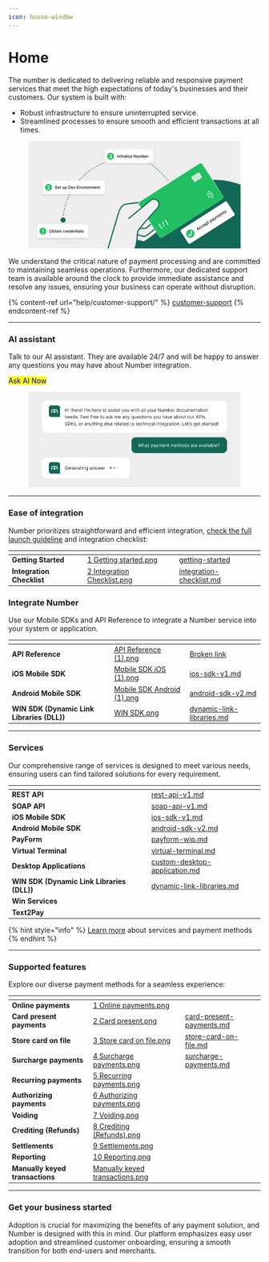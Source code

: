 ```yaml
---
icon: house-window
---
```


# Home

The number is dedicated to delivering reliable and responsive payment services that meet the high expectations of today's businesses and their customers. Our system is built with:

* Robust infrastructure to ensure uninterrupted service.
* Streamlined processes to ensure smooth and efficient transactions at all times.

<figure><img src=".gitbook/assets/Hero.png" alt=""><figcaption></figcaption></figure>

We understand the critical nature of payment processing and are committed to maintaining seamless operations. Furthermore, our dedicated support team is available around the clock to provide immediate assistance and resolve any issues, ensuring your business can operate without disruption.

{% content-ref url="help/customer-support/" %}
[customer-support](help/customer-support/)
{% endcontent-ref %}



***



### AI assistant

Talk to our AI assistant. They are available 24/7 and will be happy to answer any questions you may have about Number integration.

<mark style="color:blue;">Ask AI Now</mark>&#x20;

<figure><img src=".gitbook/assets/AI Assistant.png" alt=""><figcaption></figcaption></figure>

***

### Ease of integration

Number prioritizes straightforward and efficient integration, [check the full launch guideline](documentation/getting-started/integration-options-v1/) and integration checklist:

<table data-card-size="large" data-view="cards"><thead><tr><th></th><th data-hidden data-card-cover data-type="files"></th><th data-hidden data-card-target data-type="content-ref"></th></tr></thead><tbody><tr><td><strong>Getting Started</strong></td><td><a href=".gitbook/assets/1 Getting started.png">1 Getting started.png</a></td><td><a href="documentation/getting-started/">getting-started</a></td></tr><tr><td><strong>Integration Checklist</strong></td><td><a href=".gitbook/assets/2 Integration Checklist.png">2 Integration Checklist.png</a></td><td><a href="documentation/getting-started/integration-checklist.md">integration-checklist.md</a></td></tr></tbody></table>

### Integrate Number

Use our Mobile SDKs and API Reference to integrate a Number service into your system or application.

<table data-view="cards"><thead><tr><th></th><th data-hidden data-card-cover data-type="files"></th><th data-hidden data-card-target data-type="content-ref"></th></tr></thead><tbody><tr><td><strong>API Reference</strong></td><td><a href=".gitbook/assets/API Reference (1).png">API Reference (1).png</a></td><td><a href="broken-reference">Broken link</a></td></tr><tr><td> <strong>iOS Mobile SDK</strong></td><td><a href=".gitbook/assets/Mobile SDK iOS (1).png">Mobile SDK iOS (1).png</a></td><td><a href="documentation/getting-started/integration-options-v1/ios-sdk-v1.md">ios-sdk-v1.md</a></td></tr><tr><td><strong>Android Mobile SDK</strong></td><td><a href=".gitbook/assets/Mobile SDK Android (1).png">Mobile SDK Android (1).png</a></td><td><a href="documentation/getting-started/integration-options-v1/android-sdk-v2.md">android-sdk-v2.md</a></td></tr><tr><td><strong>WIN SDK (Dynamic Link Libraries (DLL))</strong></td><td><a href=".gitbook/assets/WIN SDK.png">WIN SDK.png</a></td><td><a href="documentation/getting-started/integration-options-v1/dynamic-link-libraries.md">dynamic-link-libraries.md</a></td></tr></tbody></table>

***

### Serv﻿ices

Our comprehensive range of services is designed to meet various needs, ensuring users can find tailored solutions for every requirement.

<table data-view="cards"><thead><tr><th></th><th data-hidden data-card-target data-type="content-ref"></th></tr></thead><tbody><tr><td><strong>REST API</strong></td><td><a href="documentation/getting-started/integration-options-v1/rest-api-v1.md">rest-api-v1.md</a></td></tr><tr><td><strong>SOAP API</strong></td><td><a href="documentation/getting-started/integration-options-v1/soap-api-v1.md">soap-api-v1.md</a></td></tr><tr><td> <strong>iOS Mobile SDK</strong></td><td><a href="documentation/getting-started/integration-options-v1/ios-sdk-v1.md">ios-sdk-v1.md</a></td></tr><tr><td><strong>Android Mobile SDK</strong></td><td><a href="documentation/getting-started/integration-options-v1/android-sdk-v2.md">android-sdk-v2.md</a></td></tr><tr><td><strong>PayForm</strong></td><td><a href="documentation/getting-started/integration-options-v1/payform-wip.md">payform-wip.md</a></td></tr><tr><td><strong>Virtual Terminal</strong></td><td><a href="documentation/getting-started/integration-options-v1/virtual-terminal.md">virtual-terminal.md</a></td></tr><tr><td><strong>Desktop Applications</strong></td><td><a href="documentation/getting-started/integration-options-v1/custom-desktop-application.md">custom-desktop-application.md</a></td></tr><tr><td><strong>WIN SDK (Dynamic Link Libraries (DLL))</strong></td><td><a href="documentation/getting-started/integration-options-v1/dynamic-link-libraries.md">dynamic-link-libraries.md</a></td></tr><tr><td><strong>Win Services</strong></td><td></td></tr><tr><td><strong>Text2Pay</strong></td><td></td></tr></tbody></table>

{% hint style="info" %}
[Learn more](home/services-and-supported-features-wip.md) about services and payment methods
{% endhint %}

***

### Supported features

Explore our diverse payment methods for a seamless experience:

<table data-view="cards"><thead><tr><th></th><th data-hidden data-card-cover data-type="files"></th><th data-hidden data-card-target data-type="content-ref"></th></tr></thead><tbody><tr><td><strong>Online payments</strong></td><td><a href=".gitbook/assets/1 Online payments.png">1 Online payments.png</a></td><td></td></tr><tr><td><strong>Card present payments</strong></td><td><a href=".gitbook/assets/2 Card present.png">2 Card present.png</a></td><td><a href="documentation/card-present-payments.md">card-present-payments.md</a></td></tr><tr><td><strong>Store card on file</strong></td><td><a href=".gitbook/assets/3 Store card on file.png">3 Store card on file.png</a></td><td><a href="documentation/store-card-on-file.md">store-card-on-file.md</a></td></tr><tr><td><strong>Surcharge payments</strong></td><td><a href=".gitbook/assets/4 Surcharge payments.png">4 Surcharge payments.png</a></td><td><a href="documentation/surcharge-payments.md">surcharge-payments.md</a></td></tr><tr><td><strong>Recurring payments</strong></td><td><a href=".gitbook/assets/5 Recurring payments.png">5 Recurring payments.png</a></td><td></td></tr><tr><td><strong>Authorizing payments</strong></td><td><a href=".gitbook/assets/6 Authorizing payments.png">6 Authorizing payments.png</a></td><td></td></tr><tr><td><strong>Voiding</strong></td><td><a href=".gitbook/assets/7 Voiding.png">7 Voiding.png</a></td><td></td></tr><tr><td><strong>Crediting (Refunds)</strong></td><td><a href=".gitbook/assets/8 Crediting (Refunds).png">8 Crediting (Refunds).png</a></td><td></td></tr><tr><td><strong>Settlements</strong></td><td><a href=".gitbook/assets/9 Settlements.png">9 Settlements.png</a></td><td></td></tr><tr><td><strong>Reporting</strong></td><td><a href=".gitbook/assets/10 Reporting.png">10 Reporting.png</a></td><td></td></tr><tr><td><strong>Manually keyed transactions</strong></td><td><a href=".gitbook/assets/Manually keyed transactions.png">Manually keyed transactions.png</a></td><td></td></tr></tbody></table>

***

### Get your business started

Adoption is crucial for maximizing the benefits of any payment solution, and Number is designed with this in mind. Our platform emphasizes easy user adoption and streamlined customer onboarding, ensuring a smooth transition for both end-users and merchants.
